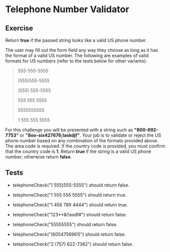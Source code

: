 # Telephone Number Validator

## Exercise

Return **true** if the passed string looks like a valid US phone number.

The user may fill out the form field any way they choose as long as it has the format of a valid US number. The following are examples of valid formats for US numbers (refer to the tests below for other variants):

> 555-555-5555
>
> (555)555-5555
>
> (555) 555-5555
>
> 555 555 5555
>
> 5555555555
>
> 1 555 555 5555

For this challenge you will be presented with a string such as **"800-692-7753"** or **"8oo-six427676;laskdjf"**. Your job is to validate or reject the US phone number based on any combination of the formats provided above. The area code is required. If the country code is provided, you must confirm that the country code is **1**. Return **true** if the string is a valid US phone number; otherwise return **false**.

## Tests

- telephoneCheck("1 555)555-5555") should return false.

- telephoneCheck("1 555 555 5555") should return true.

- telephoneCheck("1 456 789 4444") should return true.

- telephoneCheck("123\*\*&!!asdf#") should return false.

- telephoneCheck("55555555") should return false.

- telephoneCheck("(6054756961)") should return false.

- telephoneCheck("2 (757) 622-7382") should return false.
